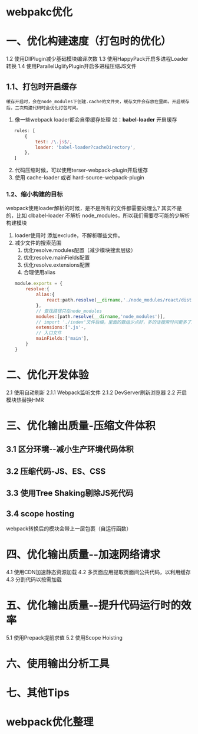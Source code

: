 # webpakc优化
# 一、优化构建速度（打包时的优化）
1.2 使用DllPlugin减少基础模块编译次数
1.3 使用HappyPack开启多进程Loader转换
1.4 使用ParallelUglifyPlugin开启多进程压缩JS文件
## 1.1、打包时开启缓存
    缓存开启时，会在node_modules下创建.cache的文件夹，缓存文件会存放在里面。开启缓存后，二次构建代码时会优化打包时间。
 1. 像一些webpack loader都会自带缓存处理
    如：**babel-loader** 开启缓存 
 ```js
    rules: [
        {
            test: /\.js$/,
            loader: 'babel-loader?cacheDirectory',
        },
    ]
```
 2. 代码压缩时候，可以使用terser-webpack-plugin开启缓存
 3. 使用 cache-loader 或者 hard-source-webpack-plugin

### 1.2、缩小构建的目标
 webpack使用loader解析的时候，是不是所有的文件都需要处理么? 其实不是的，比如 clbabel-loader 不解析 node_modules，所以我们需要尽可能的少解析构建模块
 1. loader使用时 添加exclude，不解析哪些文件。
 2. 减少文件的搜索范围
    1. 优化resolve.modules配置（减少模块搜索层级）
    2. 优化resolve.mainFields配置
    3. 优化resolve.extensions配置
    4. 合理使用alias
    ``` js
    module.exports = {
        resolve:{
            alias:{
                react:path.resolve(__dirname,'./node_modules/react/dist/react.min.js')
            },
            // 查找路径只在node_modules
            modules:[path.resolve(__dirname,'node_modules')],
            // import './index'文件后缀，里面的数组少点好，多的话搜索时间更多了。
            extensions:['.js'·,
            // 入口文件
            mainFields:['main'],
        }
    }
    ```

# 二、优化开发体验
2.1 使用自动刷新
2.1.1 Webpack监听文件
2.1.2 DevServer刷新浏览器
2.2 开启模块热替换HMR

# 三、优化输出质量-压缩文件体积
## 3.1 区分环境--减小生产环境代码体积
## 3.2 压缩代码-JS、ES、CSS
## 3.3 使用Tree Shaking剔除JS死代码

## 3.4 scope hosting
  webpack转换后的模块会带上一层包裹（自运行函数）

# 四、优化输出质量--加速网络请求
4.1 使用CDN加速静态资源加载
4.2 多页面应用提取页面间公共代码，以利用缓存
4.3 分割代码以按需加载


# 五、优化输出质量--提升代码运行时的效率
5.1 使用Prepack提前求值
5.2 使用Scope Hoisting

# 六、使用输出分析工具

# 七、其他Tips


# webpack优化整理

